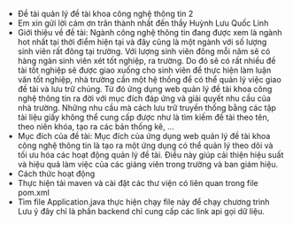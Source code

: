 - Đề tài quản lý đề tài khoa công nghệ thông tin 2
- Em xin gửi lời cám ơn trân thành nhất đến thầy Huỳnh Lưu Quốc Linh
- Giới thiệu về đề tài: Ngành công nghệ thông tin đang được xem là ngành hot nhất tại thời điểm hiện tại và đây cũng là một ngành với số lượng sinh viên rất đông tại trường. Với lượng sinh viên đông mỗi năm sẽ có hàng ngàn sinh viên xét tốt nghiệp, ra trường. Do đó sẽ có rất nhiều đề tài tốt nghiệp sẽ được giao xuống cho sinh viên để thực hiện làm luận văn tốt nghiệp, nhà trường cần một hệ thống để có thể quản lý việc giao đề tài và lưu trữ chúng. Từ đó ứng dụng web quản lý đề tài khoa công nghệ thông tin ra đời với mục đích đáp ứng và giải quyết nhu cầu của nhà trường. Những nhu cầu mà cách lưu trữ truyền thống bằng các tập tài liệu giấy không thể cung cấp được như là tìm kiếm đề tài theo tên, theo niên khóa, tạo ra các bản thống kê, …
- Mục đích của đề tài: Mục đích của ứng dụng web quản lý đề tài khoa công nghệ thông tin là tạo ra một ứng dụng có thể quản lý theo dõi và tối ưu hóa các hoạt động quản lý đề tài. Điều này giúp cải thiện hiệu suất và hiệu quả làm việc của các giảng viên trong trường và ban giám hiệu.
- Cách thức hoạt động
-   Thực hiện tải maven và cài đặt các thư viện có liên quan trong file pom.xml
-   Tìm file Application.java thực hiện chạy file này để chạy chương trình
  Lưu ý đây chỉ là phần backend chỉ cung cấp các link api gọi dữ liệu.    
